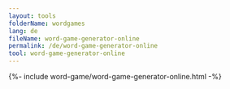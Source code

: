 ```yaml
---
layout: tools
folderName: wordgames
lang: de
fileName: word-game-generator-online
permalink: /de/word-game-generator-online
tool: word-game-generator-online
---
```

{%- include word-game/word-game-generator-online.html -%}

